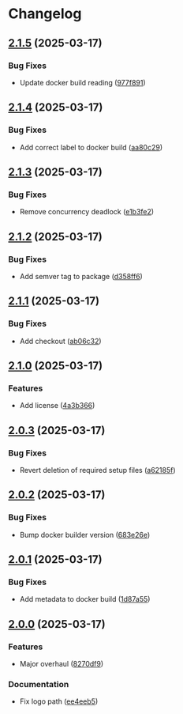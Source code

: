 # Changelog

## [2.1.5](https://github.com/dy0gu/firewatcher/compare/v2.1.4...v2.1.5) (2025-03-17)


### Bug Fixes

* Update docker build reading ([977f891](https://github.com/dy0gu/firewatcher/commit/977f8913e3a94ec769d0e5b8835310e4121f7e11))

## [2.1.4](https://github.com/dy0gu/firewatcher/compare/v2.1.3...v2.1.4) (2025-03-17)


### Bug Fixes

* Add correct label to docker build ([aa80c29](https://github.com/dy0gu/firewatcher/commit/aa80c294978ab6033d71917a01b8f960b49b461d))

## [2.1.3](https://github.com/dy0gu/firewatcher/compare/v2.1.2...v2.1.3) (2025-03-17)


### Bug Fixes

* Remove concurrency deadlock ([e1b3fe2](https://github.com/dy0gu/firewatcher/commit/e1b3fe20faf0bd63e99f47c17a9512673fbd9ba3))

## [2.1.2](https://github.com/dy0gu/firewatcher/compare/v2.1.1...v2.1.2) (2025-03-17)


### Bug Fixes

* Add semver tag to package ([d358ff6](https://github.com/dy0gu/firewatcher/commit/d358ff6ccc62c611a6d743b8815ab306d68ccdfe))

## [2.1.1](https://github.com/dy0gu/firewatcher/compare/v2.1.0...v2.1.1) (2025-03-17)


### Bug Fixes

* Add checkout ([ab06c32](https://github.com/dy0gu/firewatcher/commit/ab06c32e1d4717c0d14ea618e5b81efe72621eee))

## [2.1.0](https://github.com/dy0gu/firewatcher/compare/v2.0.3...v2.1.0) (2025-03-17)


### Features

* Add license ([4a3b366](https://github.com/dy0gu/firewatcher/commit/4a3b36654a75c04d395a5145ff4ef07ebd14b866))

## [2.0.3](https://github.com/dy0gu/firewatcher/compare/v2.0.2...v2.0.3) (2025-03-17)


### Bug Fixes

* Revert deletion of required setup files ([a62185f](https://github.com/dy0gu/firewatcher/commit/a62185f25c72e99a40f97cd4c8cb2c7bb64f7121))

## [2.0.2](https://github.com/dy0gu/firewatcher/compare/v2.0.1...v2.0.2) (2025-03-17)


### Bug Fixes

* Bump docker builder version ([683e26e](https://github.com/dy0gu/firewatcher/commit/683e26ed940988b4f6a4897761ffe8c193c4c239))

## [2.0.1](https://github.com/dy0gu/firewatcher/compare/v2.0.0...v2.0.1) (2025-03-17)


### Bug Fixes

* Add metadata to docker build ([1d87a55](https://github.com/dy0gu/firewatcher/commit/1d87a5580dcefd3075699e2dd599286c6d632141))

## [2.0.0](https://github.com/dy0gu/firewatcher/compare/v1.0.0...v2.0.0) (2025-03-17)


### Features

* Major overhaul ([8270df9](https://github.com/dy0gu/firewatcher/commit/8270df985673575f8c0e586e40112daaa61de1b2))


### Documentation

* Fix logo path ([ee4eeb5](https://github.com/dy0gu/firewatcher/commit/ee4eeb58b3c9a120ed38abbca5f04fdcd99c843f))

